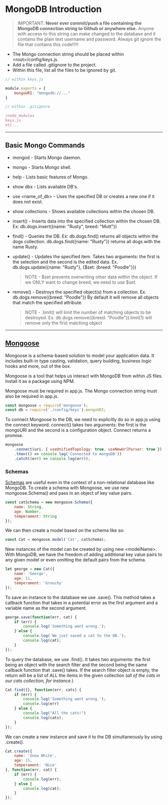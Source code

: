 # MongoDB Introduction

>IMPORTANT: **Never ever commit/push a file containing the MongoDB connection string to Github or anywhere else.** Anyone with access to this string can make changed to the database and it contains the plain text username and password. Always git ignore the file that contains this code!!!!!


* The Mongo connection string should be placed within \<root\>/config/keys.js.
* Add a file called .gitignore to the project.
* Within this file, list all the files to be ignored by git.

```javascript
// within keys.js

module.exports = {
    mongoURI: "mongodb://..."
}

// within .gitignore

/node_modules
keys.js
etc...
```
---

## Basic Mongo Commands

* mongod - Starts Mongo daemon.

* mongo - Starts Mongo shell.

* help - Lists basic features of Mongo.

* show dbs - Lists available DB's. 

* use \<name_of_db\> - Uses the specified DB or creates a new one if it does not exist.

* show collections - Shows available collections within the chosen DB.

* insert() - Inserts data into the specified collection within the chosen DB. Ex: db.dogs.insert({name: "Rusty", breed: "Mutt"})

* find() - Queries the DB. Ex: db.dogs.find() returns all objects within the dogs collection. db.dogs.find({name: "Rusty"}) returns all dogs with the name Rusty.

* update() - Updates the specified item. Takes two arguments: the first is the selection and the second is the edited data. Ex. db.dogs.update({name: "Rusty"}, {$set: {breed: "Poodle"}}) 

    >NOTE - $set prevents overwriting other data within the object. If we ONLY want to change breed, we need to use $set.

* remove() - Destroys the specified object(s) from a collection. Ex. db.dogs.remove({breed: "Poodle"}) By default it will remove all objects that match the specified attribute.

    >NOTE - .limit() will limit the number of matching objects to be destroyed. Ex. db.dogs.remove({breed: "Poodle"}).limit(1) will remove only the first matching object

---

## [Mongoose](https://mongoosejs.com/)

Mongoose is a schema-based solution to model your application data. It includes built-in type casting, validation, query building, business logic hooks and more, out of the box.

Mongoose is a tool that helps us interact with MongoDB from within JS files. Install it as a package using NPM.

Mongoose must be required in app.js. The Mongo connection string must also be required in app.js. 

```javascript
const mongoose = require('mongoose');
const db = require('./config/keys').mongoURI;
```

To connect Mongoose to the DB, we need to explicitly do so in app.js using the connect keyword. connect() takes two arguments: the first is the mongoURI and the second is a configuration object. Connect returns a promise.

```javascript
mongoose
	.connect(uri, { useUnifiedTopology: true, useNewUrlParser: true })
	.then(() => console.log('Connected to mongoDB'))
	.catch((err) => console.log(err));
```

### Schemas

[Schemas](https://mongoosejs.com/docs/guide.html) are useful even in the context of a non-relational database like MongoDB. To create a schema with Mongoose, we use new mongoose.Schema() and pass in an object of key value pairs.

```javascript
const catSchema = new mongoose.Schema({
	name: String,
	age: Number,
	temperament: String
});
```

We can then create a model based on the schema like so:

```javascript
const Cat = mongoose.model('Cat', catSchema);
```

New instances of the model can be created by using new \<modelName\>. With MongoDB, we have the freedom of adding additional key value pairs to any given model or even omitting the default pairs from the schema.

```javascript
let george = new Cat({
	name: 'George',
	age: 11,
	temperament: 'Grouchy'
});
```

To save an instance to the database we use .save(). This method takes a callback function that takes in a potential error as the first argument and a variable name as the second argument.

```javascript
george.save(function(err, cat) {
	if (err) {
		console.log('Something went wrong.');
	} else {
		console.log('We just saved a cat to the DB.');
		console.log(cat);
	}
});
```

To query the database, we use .find(). It takes two arguments: the first being an object with the search filter and the second being the same callback function that .save() takes. If the search filter object is empty, the return will be a list of ALL the items in the given collection (_all of the cats in our cats collection, for instance._)

```javascript
Cat.find({}, function(err, cats) {
	if (err) {
        console.log('Something went wrong.');
        console.log(err)
	} else {
        console.log("All the cats!")
		console.log(cats);
	}
});
```

We can create a new instance and save it to the DB simultaneously by using .create().

```javascript
Cat.create({
	name: 'Snow White',
	age: 15,
	temperament: 'Nice'
}, function(err, cat) {
    if (err) {
        console.log(err);
    } else {
        console.log(cat);
    }
});
```